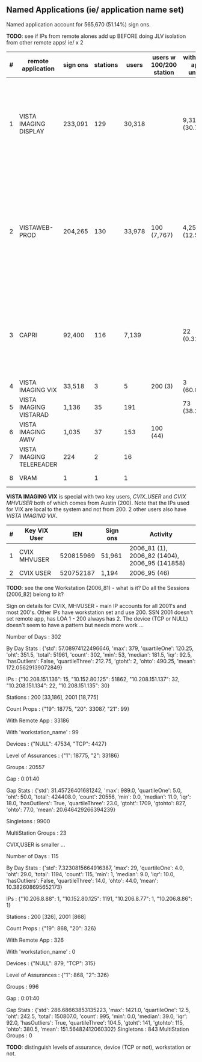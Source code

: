 ## Named Applications (ie/ application name set)

Named application account for <span class='yellowIt'>565,670 (51.14%)</span> sign ons.

__TODO__: see if IPs from remote alones add up BEFORE doing JLV isolation from other remote apps! ie/ x 2

\# | remote application | sign ons | stations | users | users w 100/200 station | with only app unset | alone | alone sign ons | alone activity
--- | --- | --- | --- | --- | --- | --- | --- | --- | ---
1 | VISTA IMAGING DISPLAY | 233,091 | 129 | 30,318 | &nbsp; | 9,314 (30.72%) | 12,593 (41.54%) | 29,384 (12.61%) | 2006_95 (2007), 2006_82 (743), 2006_81 (203), 409_831 (2), 403_54 (1), 810_1 (1)
2 | VISTAWEB-PROD | 204,265 | 130 | 33,978 | 100 (7,767) | 4,255 (12.52%) | 15,526 (45.69%) | 43,493 (21.29%) | 53_69 (380), 396_4 (40), 8989_5 (11), 301_7 (6), 410 (4), 3_077 (2), 154 (1), 409_831 (1), 391_31 (1)
3 | CAPRI | 92,400 | 116 | 7,139 | &nbsp; | 22 (0.31%) | 1,344 (18.83%) | 6,306 (6.82%) | 396_4 (17), 413_1 (8), 8989_5 (2), 3_077 (1), 301_7 (1), 2260 (1)
4 | VISTA IMAGING VIX | 33,518 | 3 | 5 | 200 (3) | 3 (60.0%) | 2 (40.0%) | 5 (0.01%) | 2006_95 (4)
5 | VISTA IMAGING VISTARAD | 1,136 | 35 | 191 | &nbsp; | 73 (38.22%) | 98 (51.31%) | 266 (23.42%) | 2006_82 (266)
6 | VISTA IMAGING AWIV | 1,035 | 37 | 153 | 100 (44) | &nbsp; | &nbsp; | &nbsp; | &nbsp;
7 | VISTA IMAGING TELEREADER | 224 | 2 | 16 | &nbsp; | &nbsp; | &nbsp; | &nbsp; | &nbsp;
8 | VRAM | 1 | 1 | 1 | &nbsp; | &nbsp; | 1 (100.0%) | 1 (100.0%) | &nbsp;


__VISTA IMAGING VIX__ is special with two key users, _CVIX_USER_ and _CVIX MHVUSER_ both of which comes from Austin (200). Note that the IPs used for VIX are local to the system and not from 200. <span class='yellowIt'>2</span> other users also have _VISTA IMAGING VIX_.

\# | Key VIX User | IEN | Sign ons | Activity
--- | --- | --- | --- | ---
1 | CVIX MHVUSER | 520815969 | 51,961 | 2006_81 (1), 2006_82 (1404), 2006_95 (141858)
2 | CVIX USER | 520752187 | 1,194 | 2006_95 (46)


__TODO__: see the one Workstation (2006_81) - what is it? Do all the Sessions (2006_82) belong to it?

Sign on details for CVIX, MHVUSER - main IP accounts for all 2001's and most 200's. Other IPs have workstation set and use 200. SSN 2001 doesn't set remote app, has LOA 1 - 200 always has 2. The device (TCP or NULL) doesn't seem to have a pattern but needs more work ...

Number of Days
:    302

By Day Stats
:    {'std': 57.08974122496646, 'max': 379, 'quartileOne': 120.25, 'oht': 351.5, 'total': 51961, 'count': 302, 'min': 53, 'median': 181.5, 'iqr': 92.5, 'hasOutliers': False, 'quartileThree': 212.75, 'gtoht': 2, 'ohto': 490.25, 'mean': 172.05629139072849}

IPs
:    {"10.208.151.136": 15, "10.152.80.125": 51862, "10.208.151.137": 32, "10.208.151.134": 22, "10.208.151.135": 30}

Stations
:    200 [33,186], 2001 [18,775]

Count Props
:    {"19": 18775, "20": 33087, "21": 99}

With Remote App
:    33186

With 'workstation_name'
:    99

Devices
:    {"NULL": 47534, "TCP": 4427}

Level of Assurances
:    {"1": 18775, "2": 33186}

Groups
:    20557

Gap
:    0:01:40

Gap Stats
:    {'std': 31.45726401681242, 'max': 989.0, 'quartileOne': 5.0, 'oht': 50.0, 'total': 424408.0, 'count': 20556, 'min': 0.0, 'median': 11.0, 'iqr': 18.0, 'hasOutliers': True, 'quartileThree': 23.0, 'gtoht': 1709, 'gtohto': 827, 'ohto': 77.0, 'mean': 20.646429266394239}

Singletons
:    9900

MultiStation Groups
:    23




CVIX,USER is smaller ...

Number of Days
:    115

By Day Stats
:    {'std': 7.3230815664916387, 'max': 29, 'quartileOne': 4.0, 'oht': 29.0, 'total': 1194, 'count': 115, 'min': 1, 'median': 9.0, 'iqr': 10.0, 'hasOutliers': False, 'quartileThree': 14.0, 'ohto': 44.0, 'mean': 10.382608695652173}

IPs
:    {"10.206.8.88": 1, "10.152.80.125": 1191, "10.206.8.77": 1, "10.206.8.86": 1}

Stations
:    200 [326], 2001 [868]

Count Props
:    {"19": 868, "20": 326}

With Remote App
:    326

With 'workstation_name'
:    0

Devices
:    {"NULL": 879, "TCP": 315}

Level of Assurances
:    {"1": 868, "2": 326}

Groups
:    996

Gap
:    0:01:40

Gap Stats
:    {'std': 286.68663853135223, 'max': 1421.0, 'quartileOne': 12.5, 'oht': 242.5, 'total': 150807.0, 'count': 995, 'min': 0.0, 'median': 39.0, 'iqr': 92.0, 'hasOutliers': True, 'quartileThree': 104.5, 'gtoht': 141, 'gtohto': 115, 'ohto': 380.5, 'mean': 151.56482412060302}
Singletons
:    843
MultiStation Groups
:    0


__TODO__: distinguish levels of assurance, device (TCP or not), workstation or not.
